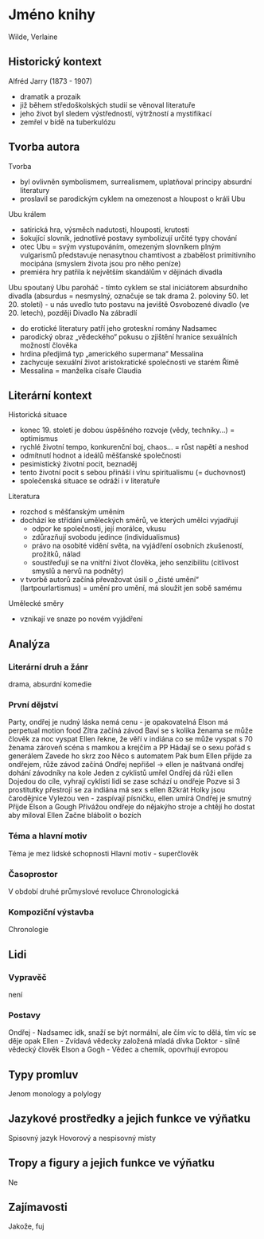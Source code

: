 # Jméno knihy
Wilde, Verlaine

## Historický kontext
Alfréd Jarry (1873 - 1907)
- dramatik a prozaik
- již během středoškolských studií se věnoval literatuře
- jeho život byl sledem výstředností, výtržností a mystifikací
- zemřel v bídě na tuberkulózu

## Tvorba autora
Tvorba
- byl ovlivněn symbolismem, surrealismem, uplatňoval principy absurdní literatury
- proslavil se parodickým cyklem na omezenost a hloupost o králi Ubu

Ubu králem
- satirická hra, výsměch nadutosti, hlouposti, krutosti
- šokující slovník, jednotlivé postavy symbolizují určité typy chování
- otec Ubu = svým vystupováním, omezeným slovníkem plným vulgarismů představuje nenasytnou
  chamtivost a zbabělost primitivního mocipána (smyslem života jsou pro něho peníze)
- premiéra hry patřila k největším skandálům v dějinách divadla

Ubu spoutaný
Ubu paroháč
	- tímto cyklem se stal iniciátorem absurdního divadla (absurdus = nesmyslný, označuje se tak
	  drama 2. poloviny 50. let 20. století)
	- u nás uvedlo tuto postavu na jeviště Osvobozené divadlo (ve 20. letech), později Divadlo Na zábradlí

- do erotické literatury patří jeho groteskní romány
Nadsamec
- parodický obraz „vědeckého“ pokusu o zjištění hranice sexuálních možností člověka
- hrdina předjímá typ „amerického supermana“
Messalina
- zachycuje sexuální život aristokratické společnosti ve starém Římě
- Messalina = manželka císaře Claudia

## Literární kontext
Historická situace
- konec 19. století je dobou úspěšného rozvoje (vědy, techniky...) = optimismus
- rychlé životní tempo, konkurenční boj, chaos...  = růst napětí a neshod
- odmítnutí hodnot a ideálů měšťanské společnosti
- pesimistický životní pocit, beznaděj
- tento životní pocit s sebou přináší i vlnu spiritualismu (= duchovnost)
- společenská situace se odráží i v literatuře

Literatura
- rozchod s měšťanským uměním
- dochází ke střídání uměleckých směrů, ve kterých umělci vyjadřují
	- odpor ke společnosti, její morálce, vkusu
	- zdůrazňují svobodu jedince (individualismus)
	- právo na osobité vidění světa, na vyjádření osobních zkušeností, prožitků, nálad
	- soustřeďují se na vnitřní život člověka, jeho senzibilitu (citlivost smyslů a nervů na podněty)
- v tvorbě autorů začíná převažovat úsilí o „čisté umění“ (lartpourlartismus) = umění pro umění, má sloužit jen sobě samému


Umělecké směry
- vznikají ve snaze po novém vyjádření

## Analýza
### Literární druh a žánr
drama, absurdní komedie

### První dějství
Party, ondřej je nudný
láska nemá cenu - je opakovatelná
Elson má perpetual motion food
Zítra začíná závod
Baví se s kolika ženama se může člověk za noc vyspat
Ellen řekne, že věří v indiána co se může vyspat s 70 ženama zároveň
scéna s mamkou a krejčím a PP
Hádají se o sexu pořád s generálem
Zavede ho skrz zoo
Něco s automatem
Pak bum Ellen přijde za ondřejem, růže
závod začíná
Ondřej nepřišel -> ellen je naštvaná
ondřej dohání závodníky na kole
Jeden z cyklistů umřel
Ondřej dá růži ellen
Dojedou do cíle, vyhrají cyklisti
lidi se zase schází u ondřeje
Pozve si 3 prostitutky
přestrojí se za indiána
má sex s ellen
82krát
Holky jsou čarodějnice
Vylezou ven - zaspívají písničku, ellen umírá
Ondřej je smutný
Přijde Elson a Gough
Přivážou ondřeje do nějakýho stroje a chtějí ho dostat aby miloval Ellen
Začne blábolit o bozích

### Téma a hlavní motiv
Téma je mez lidské schopnosti
Hlavní motiv - superčlověk

### Časoprostor
V období druhé průmyslové revoluce
Chronologická

### Kompoziční výstavba
Chronologie

## Lidi
### Vypravěč
není
### Postavy
Ondřej - Nadsamec idk, snaží se být normální, ale čím víc to dělá, tím víc se děje opak
Ellen - Zvídavá vědecky založená mladá dívka
Doktor - silně vědecký člověk
Elson a Gogh - Vědec a chemik, opovrhují evropou

## Typy promluv
Jenom monology a polylogy

## Jazykové prostředky a jejich funkce ve výňatku
Spisovný jazyk
Hovorový a nespisovný místy

## Tropy a figury a jejich funkce ve výňatku
Ne

## Zajímavosti
Jakože, fuj